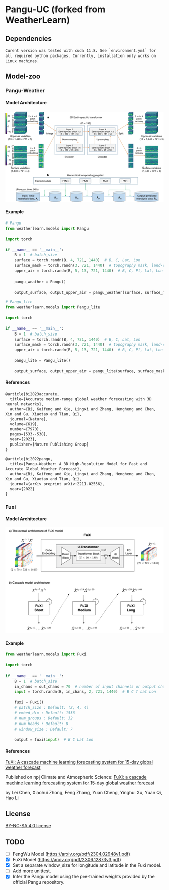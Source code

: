# Pangu-UC (forked from WeatherLearn)



## Dependencies
```
Curent version was tested with cuda 11.8. See `environment.yml` for all required python packages. Currently, installation only works on Linux machines.
```

## Model-zoo
### Pangu-Weather
#### Model Architecture
![pangu_architecture](pic/pangu_architecture.webp)
#### Example

```python
# Pangu
from weatherlearn.models import Pangu

import torch

if __name__ == '__main__':
    B = 1  # batch_size
    surface = torch.randn(B, 4, 721, 1440)  # B, C, Lat, Lon
    surface_mask = torch.randn(3, 721, 1440)  # topography mask, land-sea mask, soil-type mask
    upper_air = torch.randn(B, 5, 13, 721, 1440)  # B, C, Pl, Lat, Lon

    pangu_weather = Pangu()

    output_surface, output_upper_air = pangu_weather(surface, surface_mask, upper_air)

```

```python
# Pangu_lite
from weatherlearn.models import Pangu_lite

import torch

if __name__ == '__main__':
    B = 1  # batch_size
    surface = torch.randn(B, 4, 721, 1440)  # B, C, Lat, Lon
    surface_mask = torch.randn(3, 721, 1440)  # topography mask, land-sea mask, soil-type mask
    upper_air = torch.randn(B, 5, 13, 721, 1440)  # B, C, Pl, Lat, Lon

    pangu_lite = Pangu_lite()

    output_surface, output_upper_air = pangu_lite(surface, surface_mask, upper_air)

```
#### References
```
@article{bi2023accurate,
  title={Accurate medium-range global weather forecasting with 3D neural networks},
  author={Bi, Kaifeng and Xie, Lingxi and Zhang, Hengheng and Chen, Xin and Gu, Xiaotao and Tian, Qi},
  journal={Nature},
  volume={619},
  number={7970},
  pages={533--538},
  year={2023},
  publisher={Nature Publishing Group}
}
```
```
@article{bi2022pangu,
  title={Pangu-Weather: A 3D High-Resolution Model for Fast and Accurate Global Weather Forecast},
  author={Bi, Kaifeng and Xie, Lingxi and Zhang, Hengheng and Chen, Xin and Gu, Xiaotao and Tian, Qi},
  journal={arXiv preprint arXiv:2211.02556},
  year={2022}
}
```
### Fuxi
#### Model Architecture
![fuxi_architecture](pic/fuxi_architecture.png)  
#### Example  
```python
from weatherlearn.models import Fuxi

import torch

if __name__ == '__main__':
    B = 1  # batch_size
    in_chans = out_chans = 70  # number of input channels or output channels
    input = torch.randn(B, in_chans, 2, 721, 1440)  # B C T Lat Lon
    
    fuxi = Fuxi()  
    # patch_size : Default: (2, 4, 4)
    # embed_dim : Default: 1536
    # num_groups : Default: 32
    # num_heads : Default: 8
    # window_size : Default: 7
    
    output = fuxi(input)  # B C Lat Lon
```  
#### References
[FuXi: A cascade machine learning forecasting system for 15-day global weather forecast
](https://arxiv.org/abs/2306.12873)

Published on npj Climate and Atmospheric Science: [FuXi: a cascade machine learning forecasting system for 15-day global weather forecast
](https://www.nature.com/articles/s41612-023-00512-1)

by Lei Chen, Xiaohui Zhong, Feng Zhang, Yuan Cheng, Yinghui Xu, Yuan Qi, Hao Li
## License
[BY-NC-SA 4.0 license](https://creativecommons.org/licenses/by-nc-sa/4.0/)

## TODO
- [ ] FengWu Model (https://arxiv.org/pdf/2304.02948v1.pdf)
- [x] FuXi Model (https://arxiv.org/pdf/2306.12873v3.pdf)  
- [x] Set a separate window_size for longitude and latitude in the Fuxi model.
- [ ] Add more unittest.
- [x] Infer the Pangu model using the pre-trained weights provided by the official Pangu repository.
